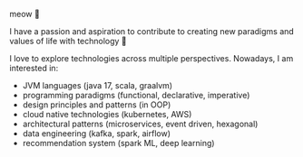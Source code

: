 meow 👋

I have a passion and aspiration to contribute to creating new paradigms and values of life with technology 🤩

I love to explore technologies across multiple perspectives. Nowadays, I am interested in:
- JVM languages (java 17, scala, graalvm)
- programming paradigms (functional, declarative, imperative)
- design principles and patterns (in OOP)
- cloud native technologies (kubernetes, AWS)
- architectural patterns (microservices, event driven, hexagonal)
- data engineering (kafka, spark, airflow)
- recommendation system (spark ML, deep learning)


<!-- [![Hits](https://hits.seeyoufarm.com/api/count/incr/badge.svg?url=https%3A%2F%2Fgithub.com%2Fmeowpunch)](https://hits.seeyoufarm.com) -->

<!--
**meowpunch/meowpunch** is a ✨ _special_ ✨ repository because its `README.md` (this file) appears on your GitHub profile.

Here are some ideas to get you started:

- 🔭 I’m currently working on ...
- 🌱 I’m currently learning ...
- 👯 I’m looking to collaborate on ...
- 🤔 I’m looking for help with ...
- 💬 Ask me about ...
- 📫 How to reach me: ...
- 😄 Pronouns: ...
- ⚡ Fun fact: ...
-->
